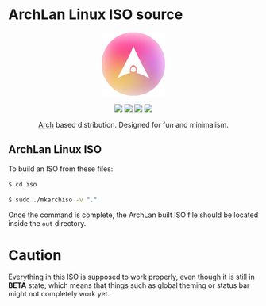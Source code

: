 # ArchLan Linux ISO source

<p align="center">
<a href="https://archlan.github.io"><img src="https://raw.githubusercontent.com/archlan/assets/main/img/logo/128x128_logo.svg" height="128" width="128" alt="ArchLan"></a>
</p>


<p align="center">
  <img src="https://img.shields.io/badge/Released%3F-BETA-pink?style=flat-circle">
  <img src="https://img.shields.io/github/downloads/archlan/releases/total?style=social">
  <img src="https://img.shields.io/github/stars/archlan/iso?style=flat-circle&color=pink">
  <img src="https://img.shields.io/github/issues/archlan/iso?color=purple&style=flat-circle">
</p>

<p align="center">
<a href="https://www.archlinux.org">Arch</a> based distribution. Designed for fun and minimalism.
</p>

## ArchLan Linux ISO

To build an ISO from these files:

```bash
$ cd iso
```

```bash
$ sudo ./mkarchiso -v "."
```

Once the command is complete, the ArchLan built ISO file should be located inside the `out` directory.

# Caution
Everything in this ISO is supposed to work properly, even though it is still in **BETA** state, which means that things such as global theming or status bar might not completely work yet.